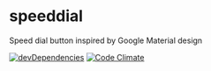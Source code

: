 # speeddial
Speed dial button inspired by Google Material design

[![devDependencies](http://img.shields.io/david/dev/iliketomatoes/speeddial.svg?style=flat)](https://david-dm.org/iliketomatoes/speeddial#info=devDependencies&view=table)
[![Code Climate](https://codeclimate.com/github/iliketomatoes/speeddial/badges/gpa.svg)](https://codeclimate.com/github/iliketomatoes/speeddial)
